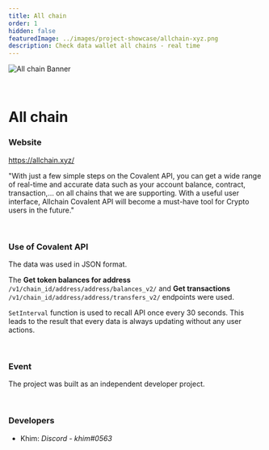 ```yaml
---
title: All chain
order: 1
hidden: false
featuredImage: ../images/project-showcase/allchain-xyz.png
description: Check data wallet all chains - real time
---
```


![All chain Banner](../../images/allchain-xyz.png)

&nbsp;

# All chain

### Website

https://allchain.xyz/

<Aside>

"With just a few simple steps on the Covalent API, you can get a wide range of real-time and accurate data such as your account balance, contract, transaction,… on all chains that we are supporting.
With a useful user interface, Allchain Covalent API will become a must-have tool for Crypto users in the future."

</Aside>

&nbsp;

### Use of Covalent API

The data was used in JSON format.

The **Get token balances for address** `/v1/chain_id/address/address/balances_v2/` and **Get transactions** `/v1/chain_id/address/address/transfers_v2/` endpoints were used.

`SetInterval` function is used to recall API once every 30 seconds. This leads to the result that every data is always updating without any user actions.

&nbsp;

### Event

The project was built as an independent developer project.

&nbsp;

### Developers

- Khim: _Discord - khim#0563_
